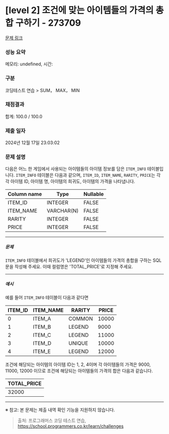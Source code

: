 # [level 2] 조건에 맞는 아이템들의 가격의 총합 구하기 - 273709 

[문제 링크](https://school.programmers.co.kr/learn/courses/30/lessons/273709) 

### 성능 요약

메모리: undefined, 시간: 

### 구분

코딩테스트 연습 > SUM， MAX， MIN

### 채점결과

합계: 100.0 / 100.0

### 제출 일자

2024년 12월 17일 23:03:02

### 문제 설명

<p>다음은 어느 한 게임에서 사용되는 아이템들의 아이템 정보를 담은 <code>ITEM_INFO</code> 테이블입니다. <code>ITEM_INFO</code> 테이블은 다음과 같으며, <code>ITEM_ID</code>, <code>ITEM_NAME</code>, <code>RARITY</code>, <code>PRICE</code>는 각각 아이템 ID, 아이템 명, 아이템의 희귀도, 아이템의 가격을 나타냅니다.</p>
<table class="table">
        <thead><tr>
<th>Column name</th>
<th>Type</th>
<th>Nullable</th>
</tr>
</thead>
        <tbody><tr>
<td>ITEM_ID</td>
<td>INTEGER</td>
<td>FALSE</td>
</tr>
<tr>
<td>ITEM_NAME</td>
<td>VARCHAR(N)</td>
<td>FALSE</td>
</tr>
<tr>
<td>RARITY</td>
<td>INTEGER</td>
<td>FALSE</td>
</tr>
<tr>
<td>PRICE</td>
<td>INTEGER</td>
<td>FALSE</td>
</tr>
</tbody>
      </table>
<hr>

<h5>문제</h5>

<p><code>ITEM_INFO</code> 테이블에서 희귀도가 'LEGEND'인  아이템들의 가격의 총합을 구하는 SQL문을 작성해 주세요. 이때 컬럼명은 'TOTAL_PRICE'로 지정해 주세요.</p>

<hr>

<h5>예시</h5>

<p>예를 들어 <code>ITEM_INFO</code> 테이블이 다음과 같다면</p>
<table class="table">
        <thead><tr>
<th>ITEM_ID</th>
<th>ITEM_NAME</th>
<th>RARITY</th>
<th>PRICE</th>
</tr>
</thead>
        <tbody><tr>
<td>0</td>
<td>ITEM_A</td>
<td>COMMON</td>
<td>10000</td>
</tr>
<tr>
<td>1</td>
<td>ITEM_B</td>
<td>LEGEND</td>
<td>9000</td>
</tr>
<tr>
<td>2</td>
<td>ITEM_C</td>
<td>LEGEND</td>
<td>11000</td>
</tr>
<tr>
<td>3</td>
<td>ITEM_D</td>
<td>UNIQUE</td>
<td>10000</td>
</tr>
<tr>
<td>4</td>
<td>ITEM_E</td>
<td>LEGEND</td>
<td>12000</td>
</tr>
</tbody>
      </table>
<p>조건에 해당되는 아이템의 아이템 ID는 1, 2, 4이며 각 아이템들의 가격은 9000, 11000, 12000 이므로 조건에 해당되는 아이템들의 가격의 합은 다음과 같습니다.</p>
<table class="table">
        <thead><tr>
<th>TOTAL_PRICE</th>
</tr>
</thead>
        <tbody><tr>
<td>32000</td>
</tr>
</tbody>
      </table>
<hr>

<p>※ 참고: 본 문제는 제출 내역 확인 기능을 지원하지 않습니다.</p>


> 출처: 프로그래머스 코딩 테스트 연습, https://school.programmers.co.kr/learn/challenges